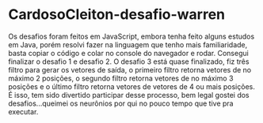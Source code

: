 # CardosoCleiton-desafio-warren

Os desafios foram feitos em JavaScript,  embora tenha feito alguns estudos em Java, porém resolvi fazer na linguagem que tenho mais familiaridade, basta copiar o código e colar no console do navegador e rodar.
Consegui finalizar o desafio 1 e desafio 2.
O desafio 3 está quase finalizado, fiz três filtro para gerar os vetores de saída, o primeiro filtro retorna vetores de no máximo  2 posições, o segundo filtro retorna vetores de no máximo 3 posições e o último filtro retorna vetores de vetores de 4 ou mais posições.
É isso, tem sido divertido participar desse processo, bem legal gostei dos desafios...queimei os neurônios por qui no pouco tempo que tive pra executar.
